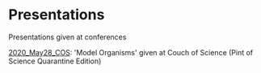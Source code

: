 # Presentations
Presentations given at conferences


[2020_May28_COS](https://github.com/sumeetpalsingh/Presentations/blob/master/2020_May28_COS.pdf): 'Model Organisms' given at Couch of Science (Pint of Science Quarantine Edition)
